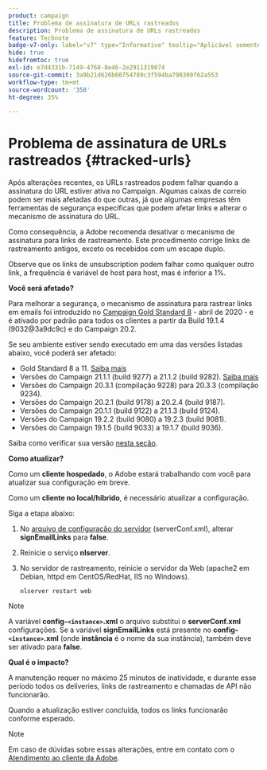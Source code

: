 ```yaml
---
product: campaign
title: Problema de assinatura de URLs rastreados
description: Problema de assinatura de URLs rastreados
feature: Technote
badge-v7-only: label="v7" type="Informative" tooltip="Aplicável somente ao Campaign Classic v7"
hide: true
hidefromtoc: true
exl-id: e7d4331b-7149-4768-8e46-2e2911319074
source-git-commit: 3a9b21d626b60754789c3f594ba798309f62a553
workflow-type: tm+mt
source-wordcount: '358'
ht-degree: 35%

---
```


# Problema de assinatura de URLs rastreados {#tracked-urls}



Após alterações recentes, os URLs rastreados podem falhar quando a assinatura do URL estiver ativa no Campaign. Algumas caixas de correio podem ser mais afetadas do que outras, já que algumas empresas têm ferramentas de segurança específicas que podem afetar links e alterar o mecanismo de assinatura do URL.

Como consequência, a Adobe recomenda desativar o mecanismo de assinatura para links de rastreamento. Este procedimento corrige links de rastreamento antigos, exceto os recebidos com um escape duplo.

Observe que os links de unsubscription podem falhar como qualquer outro link, a frequência é variável de host para host, mas é inferior a 1%.

**Você será afetado?**

Para melhorar a segurança, o mecanismo de assinatura para rastrear links em emails foi introduzido no [Campaign Gold Standard 8](../../rn/using/gold-standard.md#gs8) - abril de 2020 - e é ativado por padrão para todos os clientes a partir da Build 19.1.4 (9032@3a9dc9c) e do Campaign 20.2.

Se seu ambiente estiver sendo executado em uma das versões listadas abaixo, você poderá ser afetado:

* Gold Standard 8 a 11. [Saiba mais](../../rn/using/gold-standard.md#gs-8)
* Versões do Campaign 21.1.1 (build 9277) a 21.1.2 (build 9282). [Saiba mais](../../rn/using/latest-release.md)
* Versões do Campaign 20.3.1 (compilação 9228) para 20.3.3 (compilação 9234).
* Versões do Campaign 20.2.1 (build 9178) a 20.2.4 (build 9187).
* Versões do Campaign 20.1.1 (build 9122) a 21.1.3 (build 9124).
* Versões do Campaign 19.2.2 (build 9080) a 19.2.3 (build 9081).
* Versões do Campaign 19.1.5 (build 9033) a 19.1.7 (build 9036).


Saiba como verificar sua versão [nesta seção](../../platform/using/launching-adobe-campaign.md#getting-your-campaign-version).

**Como atualizar?**

Como um **cliente hospedado**, o Adobe estará trabalhando com você para atualizar sua configuração em breve.

Como um **cliente no local/híbrido**, é necessário atualizar a configuração.

Siga a etapa abaixo:

1. No [arquivo de configuração do servidor](../../installation/using/the-server-configuration-file.md) (serverConf.xml), alterar **signEmailLinks** para **false**.
1. Reinicie o serviço **nlserver**.
1. No servidor de rastreamento, reinicie o servidor da Web (apache2 em Debian, httpd em CentOS/RedHat, IIS no Windows).

   ```
   nlserver restart web
   ```

>[!NOTE]
>
>A variável **config-`<instance>`.xml** o arquivo substitui o **serverConf.xml** configurações. Se a variável **signEmailLinks** está presente no  **config-`<instance>`.xml** (onde **instância** é o nome da sua instância), também deve ser ativado para **false**.
>

**Qual é o impacto?**

A manutenção requer no máximo 25 minutos de inatividade, e durante esse período todos os deliveries, links de rastreamento e chamadas de API não funcionarão.

Quando a atualização estiver concluída, todos os links funcionarão conforme esperado.

>[!NOTE]
>
>Em caso de dúvidas sobre essas alterações, entre em contato com o [Atendimento ao cliente da Adobe](https://helpx.adobe.com/br/enterprise/admin-guide.html/enterprise/using/support-for-experience-cloud.ug.html).
>
